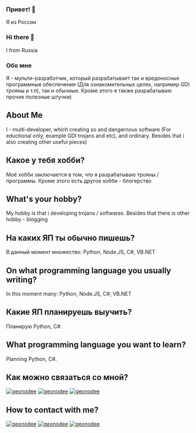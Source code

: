 ### Привет! 👋
Я из России
### Hi there 👋
I from Russia
### Обо мне
Я - мульти-разработчик, который разрабатывает так и вредоносные программные обеспечения (Для ознакомительных целях, например GDI трояны и т.п), так и обычные. Кроме этого я также разрабатываю прочие полезные штучки)
## About Me
I - multi-developer, which creating so and dangernous software (For eductional only, example GDI trojans and etc), and ordinary. Besides that i also creating other useful pieces)
## Какое у тебя хобби?
Моё хобби заключается в том, что я разрабатываю трояны / программы. Кроме этого есть другое хобби - блогерство
## What's your hobby?
My hobby is that i developing trojans / softwares. Besides that there is other hobby - blogging
## На каких ЯП ты обычно пишешь?
В данный момент множество: Python, Node.JS, C#, VB.NET
## On what programming language you usually writing?
In this moment many: Python, Node.JS, C#, VB.NET
## Какие ЯП планируешь выучить?
Планирую Python, C#.
## What programming language you want to learn?
Planning Python, C#.
## Как можно связаться со мной?
[![geonodee](https://img.shields.io/badge/Телеграм-blue?style=for-the-badge&logo=Telegram)](https://t.me/SuperTank1337) [![geonodee](https://img.shields.io/badge/Дискорд-9cf?style=for-the-badge&logo=Discord)](https://discord.gg/Pnc9mPZQfp) [![geonodee](https://img.shields.io/badge/Ютуб-red?style=for-the-badge&logo=YouTube)](https://www.youtube.com/@BelugaHeckerOfficial)
## How to contact with me?
[![geonodee](https://img.shields.io/badge/Telegram-blue?style=for-the-badge&logo=Telegram)](https://t.me/SuperTank1337) [![geonodee](https://img.shields.io/badge/Discord-9cf?style=for-the-badge&logo=Discord)](https://discord.gg/Pnc9mPZQfp) [![geonodee](https://img.shields.io/badge/YouTube-red?style=for-the-badge&logo=YouTube)](https://www.youtube.com/@BelugaHeckerOfficial)
